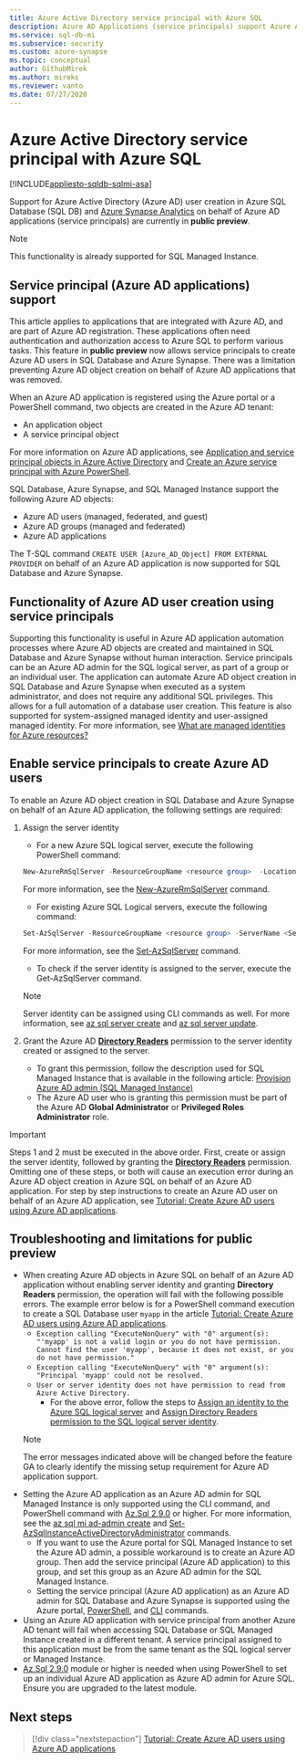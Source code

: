 ```yaml
---
title: Azure Active Directory service principal with Azure SQL
description: Azure AD Applications (service principals) support Azure AD user creation in Azure SQL Database, Azure SQL Managed Instance, and Azure Synapse Analytics
ms.service: sql-db-mi
ms.subservice: security
ms.custom: azure-synapse
ms.topic: conceptual
author: GithubMirek
ms.author: mireks
ms.reviewer: vanto
ms.date: 07/27/2020
---
```


# Azure Active Directory service principal with Azure SQL

[!INCLUDE[appliesto-sqldb-sqlmi-asa](../includes/appliesto-sqldb-sqlmi-asa.md)]

Support for Azure Active Directory (Azure AD) user creation in Azure SQL Database (SQL DB) and [Azure Synapse Analytics](../../synapse-analytics/sql-data-warehouse/sql-data-warehouse-overview-what-is.md) on behalf of Azure AD applications (service principals) are currently in **public preview**.

> [!NOTE]
> This functionality is already supported for SQL Managed Instance.

## Service principal (Azure AD applications) support

This article applies to applications that are integrated with Azure AD, and are part of Azure AD registration. These applications often need authentication and authorization access to Azure SQL to perform various tasks. This feature in **public preview** now allows service principals to create Azure AD users in SQL Database and Azure Synapse. There was a limitation preventing Azure AD object creation on behalf of Azure AD applications that was removed.

When an Azure AD application is registered using the Azure portal or a PowerShell command, two objects are created in the Azure AD tenant:

- An application object
- A service principal object

For more information on Azure AD applications, see [Application and service principal objects in Azure Active Directory](../../active-directory/develop/app-objects-and-service-principals.md) and [Create an Azure service principal with Azure PowerShell](https://docs.microsoft.com/powershell/azure/create-azure-service-principal-azureps?view=azps-4.2.0).

SQL Database, Azure Synapse, and SQL Managed Instance support the following Azure AD objects:

- Azure AD users (managed, federated, and guest)
- Azure AD groups (managed and federated)
- Azure AD applications 

The T-SQL command `CREATE USER [Azure_AD_Object] FROM EXTERNAL PROVIDER` on behalf of an Azure AD application is now supported for SQL Database and Azure Synapse.

## Functionality of Azure AD user creation using service principals

Supporting this functionality is useful in Azure AD application automation processes where Azure AD objects are created and maintained in SQL Database and Azure Synapse without human interaction. Service principals can be an Azure AD admin for the SQL logical server, as part of a group or an individual user. The application can automate Azure AD object creation in SQL Database and Azure Synapse when executed as a system administrator, and does not require any additional SQL privileges. This allows for a full automation of a database user creation. This feature is also supported for system-assigned managed identity and user-assigned managed identity. For more information, see [What are managed identities for Azure resources?](../../active-directory/managed-identities-azure-resources/overview.md)

## Enable service principals to create Azure AD users

To enable an Azure AD object creation in SQL Database and Azure Synapse on behalf of an Azure AD application, the following settings are required:

1. Assign the server identity
    - For a new Azure SQL logical server, execute the following PowerShell command:
    
    ```powershell
    New-AzureRmSqlServer -ResourceGroupName <resource group>  -Location <Location name> -ServerName <Server name>  -ServerVersion "12.0" -SqlAdministratorCredentials (Get-Credential)  -AssignIdentity 
    ```

    For more information, see the [New-AzureRmSqlServer](https://docs.microsoft.com/powershell/module/azurerm.sql/new-azurermsqlserver) command.

    - For existing Azure SQL Logical servers, execute the following command:
    
    ```powershell
    Set-AzSqlServer -ResourceGroupName <resource group> -ServerName <Server name> -AssignIdentity
    ```

    For more information, see the [Set-AzSqlServer](https://docs.microsoft.com/powershell/module/az.sql/set-azsqlserver) command.

    - To check if the server identity is assigned to the server, execute the Get-AzSqlServer command.

    > [!NOTE]
    > Server identity can be assigned using CLI commands as well. For more information, see [az sql server create](https://docs.microsoft.com/cli/azure/sql/server?view=azure-cli-latest#az-sql-server-create) and [az sql server update](https://docs.microsoft.com/cli/azure/sql/server?view=azure-cli-latest#az-sql-server-update).

2. Grant the Azure AD [**Directory Readers**](../../active-directory/users-groups-roles/directory-assign-admin-roles.md#directory-readers) permission to the server identity created or assigned to the server.
    - To grant this permission, follow the description used for SQL Managed Instance that is available in the following article: [Provision Azure AD admin (SQL Managed Instance)](authentication-aad-configure.md?tabs=azure-powershell#provision-azure-ad-admin-sql-managed-instance)
    - The Azure AD user who is granting this permission must be part of the Azure AD **Global Administrator** or **Privileged Roles Administrator** role.

> [!IMPORTANT]
> Steps 1 and 2 must be executed in the above order. First, create or assign the server identity, followed by granting the [**Directory Readers**](../../active-directory/users-groups-roles/directory-assign-admin-roles.md#directory-readers) permission. Omitting one of these steps, or both will cause an execution error during an Azure AD object creation in Azure SQL on behalf of an Azure AD application. For step by step instructions to create an Azure AD user on behalf of an Azure AD application, see [Tutorial: Create Azure AD users using Azure AD applications](authentication-aad-service-principal-tutorial.md).

## Troubleshooting and limitations for public preview

- When creating Azure AD objects in Azure SQL on behalf of an Azure AD application without enabling server identity and granting **Directory Readers** permission, the operation will fail with the following possible errors. The example error below is for a PowerShell command execution to create a SQL Database user `myapp` in the article [Tutorial: Create Azure AD users using Azure AD applications](authentication-aad-service-principal-tutorial.md).
    - `Exception calling "ExecuteNonQuery" with "0" argument(s): "'myapp' is not a valid login or you do not have permission. Cannot find the user 'myapp', because it does not exist, or you do not have permission."`
    - `Exception calling "ExecuteNonQuery" with "0" argument(s): "Principal 'myapp' could not be resolved.`
    - `User or server identity does not have permission to read from Azure Active Directory.`
      - For the above error, follow the steps to [Assign an identity to the Azure SQL logical server](authentication-aad-service-principal-tutorial.md#assign-an-identity-to-the-azure-sql-logical-server) and [Assign Directory Readers permission to the SQL logical server identity](authentication-aad-service-principal-tutorial.md#assign-directory-readers-permission-to-the-sql-logical-server-identity).
    > [!NOTE]
    > The error messages indicated above will be changed before the feature GA to clearly identify the missing setup requirement for Azure AD application support.
- Setting the Azure AD application as an Azure AD admin for SQL Managed Instance is only supported using the CLI command, and PowerShell command with [Az.Sql 2.9.0](https://www.powershellgallery.com/packages/Az.Sql/2.9.0) or higher. For more information, see the [az sql mi ad-admin create](https://docs.microsoft.com/cli/azure/sql/mi/ad-admin?view=azure-cli-latest#az-sql-mi-ad-admin-create) and [Set-AzSqlInstanceActiveDirectoryAdministrator](https://docs.microsoft.com/powershell/module/az.sql/set-azsqlinstanceactivedirectoryadministrator) commands. 
    - If you want to use the Azure portal for SQL Managed Instance to set the Azure AD admin, a possible workaround is to create an Azure AD group. Then add the service principal (Azure AD application) to this group, and set this group as an Azure AD admin for the SQL Managed Instance.
    - Setting the service principal (Azure AD application) as an Azure AD admin for SQL Database and Azure Synapse is supported using the Azure portal, [PowerShell](authentication-aad-configure.md?tabs=azure-powershell#powershell-for-sql-database-and-azure-synapse), and [CLI](authentication-aad-configure.md?tabs=azure-cli#powershell-for-sql-database-and-azure-synapse) commands.
- Using an Azure AD application with service principal from another Azure AD tenant will fail when accessing SQL Database or SQL Managed Instance created in a different tenant. A service principal assigned to this application must be from the same tenant as the SQL logical server or Managed Instance.
- [Az.Sql 2.9.0](https://www.powershellgallery.com/packages/Az.Sql/2.9.0) module or higher is needed when using PowerShell to set up an individual Azure AD application as Azure AD admin for Azure SQL. Ensure you are upgraded to the latest module.

## Next steps

> [!div class="nextstepaction"]
> [Tutorial: Create Azure AD users using Azure AD applications](authentication-aad-service-principal-tutorial.md)


